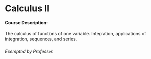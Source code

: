 # Calculus II

#### Course Description:
The calculus of functions of one variable. Integration, applications of integration, sequences, and series.

###

###### Exempted by Professor.